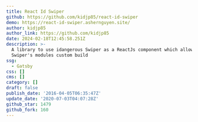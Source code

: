 ```yaml
---
title: React Id Swiper
github: https://github.com/kidjp85/react-id-swiper
demo: https://react-id-swiper.ashernguyen.site/
author: kidjp85
author_link: https://github.com/kidjp85
date: 2024-02-18T12:45:58.251Z
description: >-
  A library to use idangerous Swiper as a ReactJs component which allows
  Swiper's modules custom build
ssg:
  - Gatsby
css: []
cms: []
category: []
draft: false
publish_date: '2016-04-05T06:35:47Z'
update_date: '2020-07-03T04:07:28Z'
github_star: 1479
github_fork: 160
---
```

